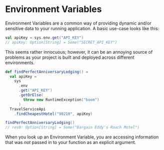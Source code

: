 # Environment Variables


Environment Variables are a common way of providing dynamic and/or sensitive data to your running application.
A basic use-case looks like this:

```scala
val apiKey = sys.env.get("API_KEY")
// apiKey: Option[String] = Some("SECRET_API_KEY")
```

This seems rather innocuous; however, it can be an annoying source of problems as your project is built and deployed across different environments.


```scala
def findPerfectAnniversaryLodging() =
  val apiKey =
    sys
      .env
      .get("API_KEY")
      .getOrElse(
        throw new RuntimeException("boom")
      )
  TravelServiceApi
    .findCheapestHotel("90210", apiKey)

findPerfectAnniversaryLodging()
// res0: Option[String] = Some("Bargain Eddy's Roach Motel")
```

When you look up an Environment Variable, you are accessing information that was _not_ passed in to your function as an explicit argument.

